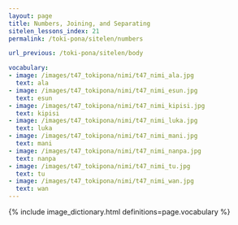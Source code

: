 ```yaml
---
layout: page
title: Numbers, Joining, and Separating
sitelen_lessons_index: 21
permalink: /toki-pona/sitelen/numbers

url_previous: /toki-pona/sitelen/body

vocabulary:
- image: /images/t47_tokipona/nimi/t47_nimi_ala.jpg
  text: ala
- image: /images/t47_tokipona/nimi/t47_nimi_esun.jpg
  text: esun
- image: /images/t47_tokipona/nimi/t47_nimi_kipisi.jpg
  text: kipisi
- image: /images/t47_tokipona/nimi/t47_nimi_luka.jpg
  text: luka
- image: /images/t47_tokipona/nimi/t47_nimi_mani.jpg
  text: mani
- image: /images/t47_tokipona/nimi/t47_nimi_nanpa.jpg
  text: nanpa
- image: /images/t47_tokipona/nimi/t47_nimi_tu.jpg
  text: tu
- image: /images/t47_tokipona/nimi/t47_nimi_wan.jpg
  text: wan
---
```


{% include image_dictionary.html definitions=page.vocabulary %}
